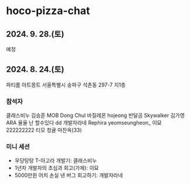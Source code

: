 # hoco-pizza-chat

## 2024. 9. 28.(토)
예정

## 2024. 8. 24.(토)
파티룸 아트몽트
서울특별시 송파구 석촌동 297-7 지1층

### 참석자
클래스비누
김승훈
MOB
Dong Chul
바질레몬
hojeong
반달곰
Skywalker
김가영
ARA
율율
난 할수있다
dd
개발자라네
Rephira
yeomseungheon_
이묘
222222222
티모
청귤
마찬옥(33)

### 미니 세션
- 우당탕탕 T-아고라 개발기: 클래스비누
- 1년차 개발자의 초심과 회고(가제): 이묘
- 5000만원 어치 손실 낸 버그 회고하기: 개발자라네
